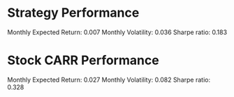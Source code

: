 # Strategy Performance
Monthly Expected Return: 0.007
Monthly Volatility: 0.036
Sharpe ratio: 0.183
# Stock CARR Performance
Monthly Expected Return: 0.027
Monthly Volatility: 0.082
Sharpe ratio: 0.328
